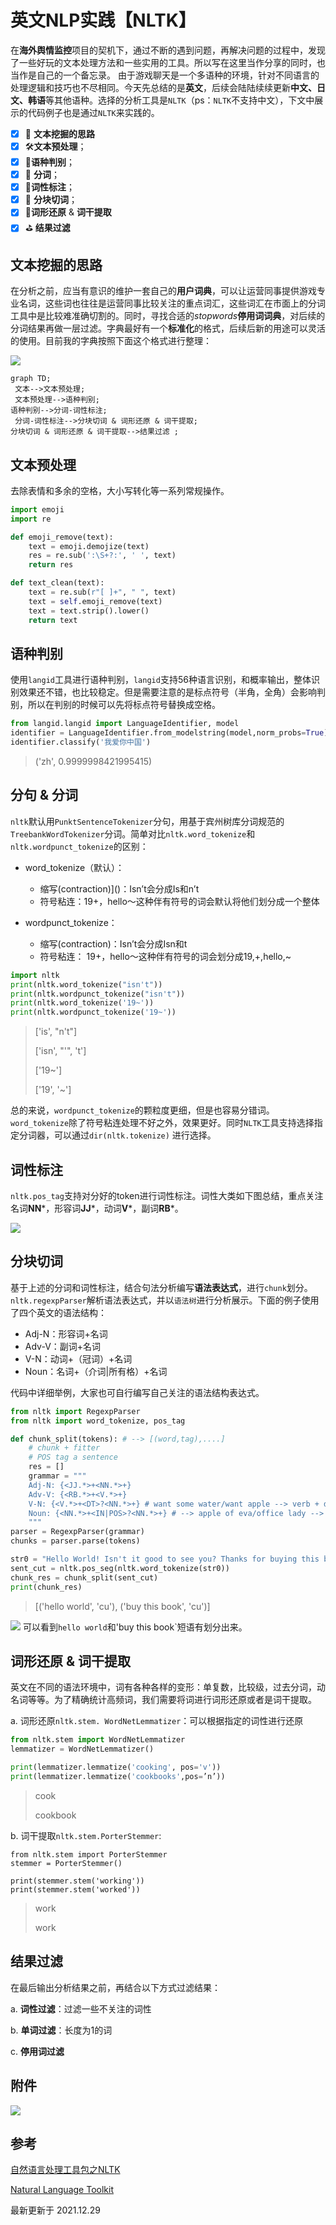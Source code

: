 # 英文NLP实践【NLTK】

在**海外舆情监控**项目的契机下，通过不断的遇到问题，再解决问题的过程中，发现了一些好玩的文本处理方法和一些实用的工具。所以写在这里当作分享的同时，也当作是自己的一个备忘录。 由于游戏聊天是一个多语种的环境，针对不同语言的处理逻辑和技巧也不尽相同。今天先总结的是**英文**，后续会陆陆续续更新**中文、日文、韩语**等其他语种。选择的分析工具是`NLTK`（ps：`NLTK`不支持中文），下文中展示的代码例子也是通过`NLTK`来实践的。

- [x] 🧐 **文本挖掘的思路**
- [x] 🛠**文本预处理**；
- [x] 🚮**语种判别**；
- [x] 🔪 **分词**；
- [x] 🌟**词性标注**；
- [x] 🔷 **分块切词**；
- [x] 👶**词形还原**  & **词干提取**
- [x] ⛳️  **结果过滤**

## 文本挖掘的思路

在分析之前，应当有意识的维护一套自己的**用户词典**，可以让运营同事提供游戏专业名词，这些词也往往是运营同事比较关注的重点词汇，这些词汇在市面上的分词工具中是比较难准确切割的。同时，寻找合适的*stopwords***停用词词典**，对后续的分词结果再做一层过滤。字典最好有一个**标准化**的格式，后续后新的用途可以灵活的使用。目前我的字典按照下面这个格式进行整理：

![](blob:https://markdown.lovejade.cn/76784b18-5c3e-4722-9786-2447f9dec21e)

```mermaid
graph TD;
 文本-->文本预处理;
 文本预处理-->语种判别; 
语种判别-->分词-词性标注;
 分词-词性标注-->分块切词 & 词形还原 & 词干提取;
分块切词 & 词形还原 & 词干提取-->结果过滤 ;
```

## 文本预处理

去除表情和多余的空格，大小写转化等一系列常规操作。

```python
import emoji
import re

def emoji_remove(text):
    text = emoji.demojize(text)
    res = re.sub(':\S+?:', ' ', text)
    return res

def text_clean(text):
    text = re.sub(r"[ ]+", " ", text)
    text = self.emoji_remove(text)
    text = text.strip().lower()
    return text
```

## 语种判别

使用`langid`工具进行语种判别，`langid`支持56种语言识别，和概率输出，整体识别效果还不错，也比较稳定。但是需要注意的是标点符号（半角，全角）会影响判别，所以在判别的时候可以先将标点符号替换成空格。

```python
from langid.langid import LanguageIdentifier, model
identifier = LanguageIdentifier.from_modelstring(model,norm_probs=True)
identifier.classify('我爱你中国')
```

> ('zh', 0.9999998421995415)

## 分句 & 分词

`nltk`默认用`PunktSentenceTokenizer`分句，用基于宾州树库分词规范的`TreebankWordTokenizer`分词。简单对比`nltk.word_tokenize`和`nltk.wordpunct_tokenize`的区别：

* word_tokenize（默认）：
  
  * 缩写(contraction)]()：Isn’t会分成Is和n’t
  * 符号粘连：19+，hello～这种伴有符号的词会默认将他们划分成一个整体
  
* wordpunct_tokenize：
  
  * 缩写(contraction)：Isn’t会分成Isn和t
  * 符号粘连： 19+，hello～这种伴有符号的词会划分成19,+,hello,~


```python
import nltk
print(nltk.word_tokenize("isn't"))
print(nltk.wordpunct_tokenize("isn't"))
print(nltk.word_tokenize('19~'))
print(nltk.wordpunct_tokenize('19~'))
```

> ['is', "n't"]
>
> ['isn', "'", 't']
>
> ['19~']
>
> ['19', '~']

总的来说，`wordpunct_tokenize`的颗粒度更细，但是也容易分错词。	`word_tokenize`除了符号粘连处理不好之外，效果更好。同时`NLTK`工具支持选择指定分词器，可以通过`dir(nltk.tokenize)` 进行选择。

## 词性标注

`nltk.pos_tag`支持对分好的token进行词性标注。词性大类如下图总结，重点关注名词**NN***，形容词**JJ***，动词**V***，副词**RB***。

![](blob:https://markdown.lovejade.cn/849129e9-616b-4d9f-bc0d-544c4aa83e24)

## 分块切词

基于上述的分词和词性标注，结合句法分析编写**语法表达式**，进行`chunk`划分。`nltk.regexpParser`解析语法表达式，并以`语法树`进行分析展示。下面的例子使用了四个英文的语法结构：

* Adj-N：形容词+名词
* Adv-V：副词+名词
* V-N：动词+（冠词）+名词
* Noun：名词+（介词|所有格）+名词


代码中详细举例，大家也可自行编写自己关注的语法结构表达式。

```python
from nltk import RegexpParser
from nltk import word_tokenize, pos_tag

def chunk_split(tokens): # --> [(word,tag),....]
    # chunk + fitter
    # POS tag a sentence
    res = []
    grammar = """
    Adj-N: {<JJ.*>+<NN.*>+}
    Adv-V: {<RB.*>+<V.*>+}
    V-N: {<V.*>+<DT>?<NN.*>+} # want some water/want apple --> verb + determiner + noun/verb + noun
    Noun: {<NN.*>+<IN|POS>?<NN.*>+} # --> apple of eva/office lady --> noun + in + noun/noun + noun
    """
parser = RegexpParser(grammar)
chunks = parser.parse(tokens)
```

```python
str0 = "Hello World! Isn't it good to see you? Thanks for buying this book."
sent_cut = nltk.pos_seg(nltk.word_tokenize(str0))
chunk_res = chunk_split(sent_cut)
print(chunk_res)
```

> [('hello world', 'cu'), ('buy this book', 'cu')]

![](blob:https://markdown.lovejade.cn/5d391aae-d73b-4768-b539-2e6d5d24b71b)
可以看到`hello world`和'buy this book`短语有划分出来。

## 词形还原 & 词干提取

英文在不同的语法环境中，词有各种各样的变形：单复数，比较级，过去分词，动名词等等。为了精确统计高频词，我们需要将词进行词形还原或者是词干提取。

a.     词形还原`nltk.stem. WordNetLemmatizer`：可以根据指定的词性进行还原

```python
from nltk.stem import WordNetLemmatizer
lemmatizer = WordNetLemmatizer()

print(lemmatizer.lemmatize('cooking', pos='v'))
print(lemmatizer.lemmatize('cookbooks',pos=’n’))
```

> cook
>
> cookbook

b.     词干提取`nltk.stem.PorterStemmer`:

```
from nltk.stem import PorterStemmer
stemmer = PorterStemmer()

print(stemmer.stem('working'))
print(stemmer.stem('worked'))
```

> work
> 
> work

## 结果过滤

在最后输出分析结果之前，再结合以下方式过滤结果：

a.     **词性过滤**：过滤一些不关注的词性

b.    **单词过滤**：长度为1的词

c.     **停用词过滤**

## 附件

![](blob:https://markdown.lovejade.cn/ab422f0e-0d34-432f-b64d-ffc3f087dc64)

## 参考

[自然语言处理工具包之NLTK](https://www.biaodianfu.com/nltk.html)

[ Natural Language Toolkit](https://www.nltk.org)

最新更新于 2021.12.29
